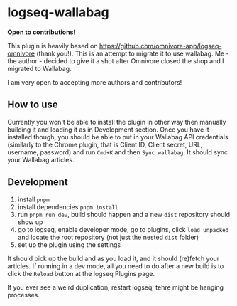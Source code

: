 # logseq-wallabag

**Open to contributions!**

This plugin is heavily based on https://github.com/omnivore-app/logseq-omnivore (thank you!). This is an attempt to migrate it to use wallabag. Me - the author - decided to give it a shot after Omnivore closed the shop and I migrated to Wallabag.

I am very open to accepting more authors and contributors!

## How to use

Currently you won't be able to install the plugin in other way then manually building it and loading it as in Development section. Once you have it installed though, you should be able to put in your Wallabag API credentials (similarly to the Chrome plugin, that is Client ID, Client secret, URL, username, password) and run `Cmd+K` and then `Sync wallabag`. It should sync your Wallabag articles.

## Development

1. install `pnpm`
2. install dependencies `pnpm install`
3. run `pnpm run dev`, build should happen and a new `dist` repository should show up
4. go to logseq, enable developer mode, go to plugins, click `load unpacked` and locate the root repository (not just the nested `dist` folder)
5. set up the plugin using the settings

It should pick up the build and as you load it, and it should (re)fetch your articles. If running in a dev mode, all you need to do after a new build is to click the `Reload` button at the logseq Plugins page.

If you ever see a weird duplication, restart logseq, tehre might be hanging processes.
